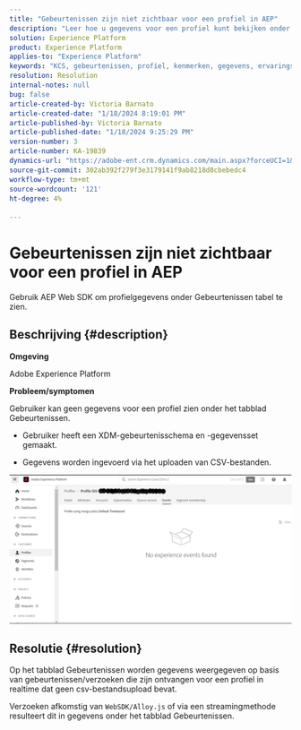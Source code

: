 ```yaml
---
title: "Gebeurtenissen zijn niet zichtbaar voor een profiel in AEP"
description: "Leer hoe u gegevens voor een profiel kunt bekijken onder Gebeurtenissen, tabblad in AEP."
solution: Experience Platform
product: Experience Platform
applies-to: "Experience Platform"
keywords: "KCS, gebeurtenissen, profiel, kenmerken, gegevens, ervaringsgebeurtenisschema, "
resolution: Resolution
internal-notes: null
bug: false
article-created-by: Victoria Barnato
article-created-date: "1/18/2024 8:19:01 PM"
article-published-by: Victoria Barnato
article-published-date: "1/18/2024 9:25:29 PM"
version-number: 3
article-number: KA-19839
dynamics-url: "https://adobe-ent.crm.dynamics.com/main.aspx?forceUCI=1&pagetype=entityrecord&etn=knowledgearticle&id=480094ce-3eb6-ee11-a569-6045bd006b25"
source-git-commit: 302ab392f279f3e3179141f9ab8218d8cbebedc4
workflow-type: tm+mt
source-wordcount: '121'
ht-degree: 4%

---
```


# Gebeurtenissen zijn niet zichtbaar voor een profiel in AEP


Gebruik AEP Web SDK om profielgegevens onder Gebeurtenissen tabel te zien.



## Beschrijving {#description}


<b>Omgeving</b>

Adobe Experience Platform

<b>Probleem/symptomen</b>

Gebruiker kan geen gegevens voor een profiel zien onder het tabblad Gebeurtenissen.



- Gebruiker heeft een XDM-gebeurtenisschema en -gegevensset gemaakt.

- Gegevens worden ingevoerd via het uploaden van CSV-bestanden.



![](assets/___490094ce-3eb6-ee11-a569-6045bd006b25___.png)


## Resolutie {#resolution}


Op het tabblad Gebeurtenissen worden gegevens weergegeven op basis van gebeurtenissen/verzoeken die zijn ontvangen voor een profiel in realtime dat geen csv-bestandsupload bevat.

Verzoeken afkomstig van `WebSDK/Alloy.js` of via een streamingmethode resulteert dit in gegevens onder het tabblad Gebeurtenissen.

